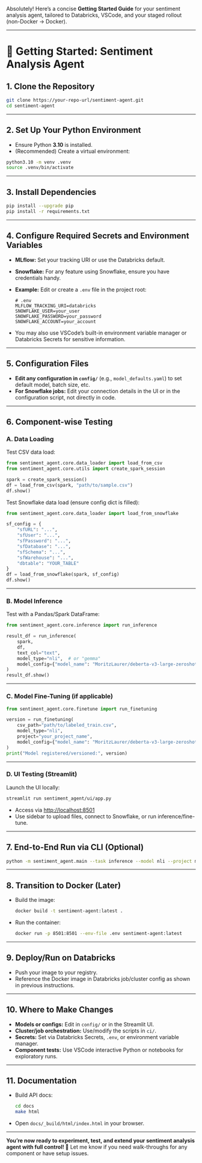 Absolutely! Here’s a concise **Getting Started Guide** for your sentiment analysis agent, tailored to Databricks, VSCode, and your staged rollout (non-Docker → Docker).

---

# 🏁 Getting Started: Sentiment Analysis Agent

## 1. **Clone the Repository**

```bash
git clone https://your-repo-url/sentiment-agent.git
cd sentiment-agent
```

---

## 2. **Set Up Your Python Environment**

* Ensure Python **3.10** is installed.
* (Recommended) Create a virtual environment:

```bash
python3.10 -m venv .venv
source .venv/bin/activate
```

---

## 3. **Install Dependencies**

```bash
pip install --upgrade pip
pip install -r requirements.txt
```

---

## 4. **Configure Required Secrets and Environment Variables**

* **MLflow:** Set your tracking URI or use the Databricks default.
* **Snowflake:** For any feature using Snowflake, ensure you have credentials handy.
* **Example:** Edit or create a `.env` file in the project root:

  ```env
  # .env
  MLFLOW_TRACKING_URI=databricks
  SNOWFLAKE_USER=your_user
  SNOWFLAKE_PASSWORD=your_password
  SNOWFLAKE_ACCOUNT=your_account
  ```
* You may also use VSCode’s built-in environment variable manager or Databricks Secrets for sensitive information.

---

## 5. **Configuration Files**

* **Edit any configuration in `config/`** (e.g., `model_defaults.yaml`) to set default model, batch size, etc.
* **For Snowflake jobs:** Edit your connection details in the UI or in the configuration script, not directly in code.

---

## 6. **Component-wise Testing**

### **A. Data Loading**

Test CSV data load:

```python
from sentiment_agent.core.data_loader import load_from_csv
from sentiment_agent.core.utils import create_spark_session

spark = create_spark_session()
df = load_from_csv(spark, "path/to/sample.csv")
df.show()
```

Test Snowflake data load (ensure config dict is filled):

```python
from sentiment_agent.core.data_loader import load_from_snowflake

sf_config = {
    "sfURL": "...",
    "sfUser": "...",
    "sfPassword": "...",
    "sfDatabase": "...",
    "sfSchema": "...",
    "sfWarehouse": "...",
    "dbtable": "YOUR_TABLE"
}
df = load_from_snowflake(spark, sf_config)
df.show()
```

---

### **B. Model Inference**

Test with a Pandas/Spark DataFrame:

```python
from sentiment_agent.core.inference import run_inference

result_df = run_inference(
    spark,
    df,
    text_col="text",
    model_type="nli",  # or "gemma"
    model_config={"model_name": "MoritzLaurer/deberta-v3-large-zeroshot-v2.0"}
)
result_df.show()
```

---

### **C. Model Fine-Tuning (if applicable)**

```python
from sentiment_agent.core.finetune import run_finetuning

version = run_finetuning(
    csv_path="path/to/labeled_train.csv",
    model_type="nli",
    project="your_project_name",
    model_config={"model_name": "MoritzLaurer/deberta-v3-large-zeroshot-v2.0"}
)
print("Model registered/versioned:", version)
```

---

### **D. UI Testing (Streamlit)**

Launch the UI locally:

```bash
streamlit run sentiment_agent/ui/app.py
```

* Access via [http://localhost:8501](http://localhost:8501)
* Use sidebar to upload files, connect to Snowflake, or run inference/fine-tune.

---

## 7. **End-to-End Run via CLI (Optional)**

```bash
python -m sentiment_agent.main --task inference --model nli --project myproj --input_csv path/to/input.csv --output_csv results.csv --text_col text
```

---

## 8. **Transition to Docker (Later)**

* Build the image:

  ```bash
  docker build -t sentiment-agent:latest .
  ```
* Run the container:

  ```bash
  docker run -p 8501:8501 --env-file .env sentiment-agent:latest
  ```

---

## 9. **Deploy/Run on Databricks**

* Push your image to your registry.
* Reference the Docker image in Databricks job/cluster config as shown in previous instructions.

---

## 10. **Where to Make Changes**

* **Models or configs:** Edit in `config/` or in the Streamlit UI.
* **Cluster/job orchestration:** Use/modify the scripts in `ci/`.
* **Secrets:** Set via Databricks Secrets, `.env`, or environment variable manager.
* **Component tests:** Use VSCode interactive Python or notebooks for exploratory runs.

---

## 11. **Documentation**

* Build API docs:

  ```bash
  cd docs
  make html
  ```
* Open `docs/_build/html/index.html` in your browser.

---

**You’re now ready to experiment, test, and extend your sentiment analysis agent with full control! 🚀**
Let me know if you need walk-throughs for any component or have setup issues.
